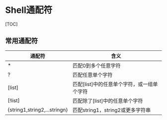 # Shell通配符

[TOC]

## 常用通配符

| 通配符                       | 含义                                       |
| ---------------------------- | ------------------------------------------ |
| *                            | 匹配0到多个任意字符                        |
| ?                            | 匹配任意单个字符                           |
| [list]                       | 匹配[list]中的任意单个字符，或一组单个字符 |
| [!list]                      | 匹配除了[list]中的任意单个字符             |
| {string1,string2,...stringn} | 匹配string1，string2或更多字符串           |

